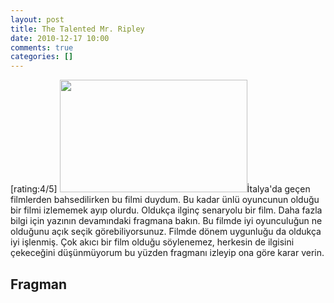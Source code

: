 ```yaml
---
layout: post
title: The Talented Mr. Ripley
date: 2010-12-17 10:00
comments: true
categories: []
---
```

[rating:4/5]
<img class="alignleft size-medium wp-image-2218" title="the talented mr ripley" src="http://onurbaykal.com.tr/wp-content/uploads/2010/12/the-talented-mr-ripley-300x180.jpg" alt="" width="300" height="180" />İtalya'da geçen filmlerden bahsedilirken bu filmi duydum. Bu kadar ünlü oyuncunun olduğu bir filmi izlememek ayıp olurdu. Oldukça ilginç senaryolu bir film. Daha fazla bilgi için yazının devamındaki fragmana bakın. Bu filmde iyi oyunculuğun ne olduğunu açık seçik görebiliyorsunuz. Filmde dönem uygunluğu da oldukça iyi işlenmiş. Çok akıcı bir film olduğu söylenemez, herkesin de ilgisini çekeceğini düşünmüyorum bu yüzden fragmanı izleyip ona göre karar verin.
<!--more-->
<h2>Fragman</h2>
<object width="425" height="344"><param name="movie" value="http://www.youtube.com/v/1CfVgcSltjc?fs=1&amp;hl=en_US&amp;rel=0"></param><param name="allowFullScreen" value="true"></param><param name="allowscriptaccess" value="always"></param><embed src="http://www.youtube.com/v/1CfVgcSltjc?fs=1&amp;hl=en_US&amp;rel=0" type="application/x-shockwave-flash" allowscriptaccess="always" allowfullscreen="true" width="425" height="344"></embed></object>
